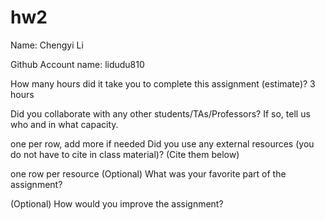 # hw2
Name: Chengyi Li

Github Account name: lidudu810

How many hours did it take you to complete this assignment (estimate)? 3 hours

Did you collaborate with any other students/TAs/Professors? If so, tell us who and in what capacity.

one per row, add more if needed
Did you use any external resources (you do not have to cite in class material)? (Cite them below)

one row per resource
(Optional) What was your favorite part of the assignment?

(Optional) How would you improve the assignment?

